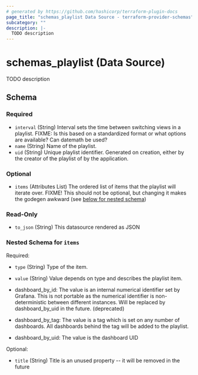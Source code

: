 ```yaml
---
# generated by https://github.com/hashicorp/terraform-plugin-docs
page_title: "schemas_playlist Data Source - terraform-provider-schemas"
subcategory: ""
description: |-
  TODO description
---
```


# schemas_playlist (Data Source)

TODO description



<!-- schema generated by tfplugindocs -->
## Schema

### Required

- `interval` (String) Interval sets the time between switching views in a playlist.
FIXME: Is this based on a standardized format or what options are available? Can datemath be used?
- `name` (String) Name of the playlist.
- `uid` (String) Unique playlist identifier. Generated on creation, either by the
creator of the playlist of by the application.

### Optional

- `items` (Attributes List) The ordered list of items that the playlist will iterate over.
FIXME! This should not be optional, but changing it makes the godegen awkward (see [below for nested schema](#nestedatt--items))

### Read-Only

- `to_json` (String) This datasource rendered as JSON

<a id="nestedatt--items"></a>
### Nested Schema for `items`

Required:

- `type` (String) Type of the item.
- `value` (String) Value depends on type and describes the playlist item.

 - dashboard_by_id: The value is an internal numerical identifier set by Grafana. This
 is not portable as the numerical identifier is non-deterministic between different instances.
 Will be replaced by dashboard_by_uid in the future. (deprecated)
 - dashboard_by_tag: The value is a tag which is set on any number of dashboards. All
 dashboards behind the tag will be added to the playlist.
 - dashboard_by_uid: The value is the dashboard UID

Optional:

- `title` (String) Title is an unused property -- it will be removed in the future



